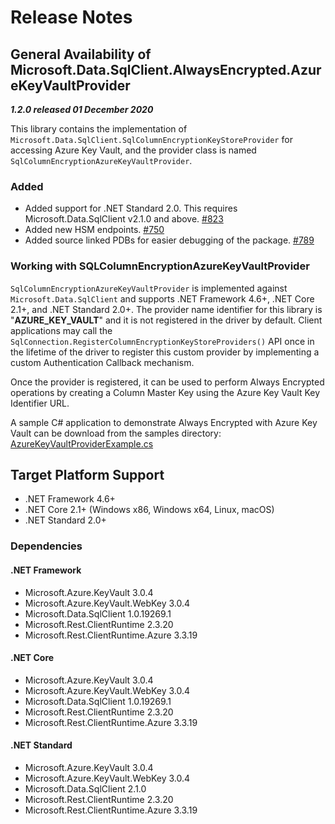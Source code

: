 # Release Notes

## General Availability of Microsoft.Data.SqlClient.AlwaysEncrypted.AzureKeyVaultProvider
_**1.2.0 released 01 December 2020**_

This library contains the implementation of `Microsoft.Data.SqlClient.SqlColumnEncryptionKeyStoreProvider` for accessing Azure Key Vault, and the provider class is named `SqlColumnEncryptionAzureKeyVaultProvider`.

### Added

- Added support for .NET Standard 2.0. This requires Microsoft.Data.SqlClient v2.1.0 and above. [#823](https://github.com/dotnet/SqlClient/pull/823)
- Added new HSM endpoints. [#750](https://github.com/dotnet/SqlClient/pull/750)
- Added source linked PDBs for easier debugging of the package. [#789](https://github.com/dotnet/SqlClient/pull/789)

### Working with SQLColumnEncryptionAzureKeyVaultProvider
`SqlColumnEncryptionAzureKeyVaultProvider` is implemented against `Microsoft.Data.SqlClient` and supports .NET Framework 4.6+, .NET Core 2.1+, and .NET Standard 2.0+. The provider name identifier for this library is "**AZURE_KEY_VAULT**" and it is not registered in the driver by default. Client applications may call the `SqlConnection.RegisterColumnEncryptionKeyStoreProviders()` API once in the lifetime of the driver to register this custom provider by implementing a custom Authentication Callback mechanism.

Once the provider is registered, it can be used to perform Always Encrypted operations by creating a Column Master Key using the Azure Key Vault Key Identifier URL.

A sample C# application to demonstrate Always Encrypted with Azure Key Vault can be download from the samples directory: [AzureKeyVaultProviderExample.cs](https://github.com/dotnet/SqlClient/blob/master/doc/samples/AzureKeyVaultProviderExample.cs)

## Target Platform Support

- .NET Framework 4.6+
- .NET Core 2.1+ (Windows x86, Windows x64, Linux, macOS)
- .NET Standard 2.0+

### Dependencies

#### .NET Framework

- Microsoft.Azure.KeyVault 3.0.4
- Microsoft.Azure.KeyVault.WebKey 3.0.4
- Microsoft.Data.SqlClient 1.0.19269.1
- Microsoft.Rest.ClientRuntime 2.3.20
- Microsoft.Rest.ClientRuntime.Azure 3.3.19

#### .NET Core

- Microsoft.Azure.KeyVault 3.0.4
- Microsoft.Azure.KeyVault.WebKey 3.0.4
- Microsoft.Data.SqlClient 1.0.19269.1
- Microsoft.Rest.ClientRuntime 2.3.20
- Microsoft.Rest.ClientRuntime.Azure 3.3.19

#### .NET Standard

- Microsoft.Azure.KeyVault 3.0.4
- Microsoft.Azure.KeyVault.WebKey 3.0.4
- Microsoft.Data.SqlClient 2.1.0
- Microsoft.Rest.ClientRuntime 2.3.20
- Microsoft.Rest.ClientRuntime.Azure 3.3.19
